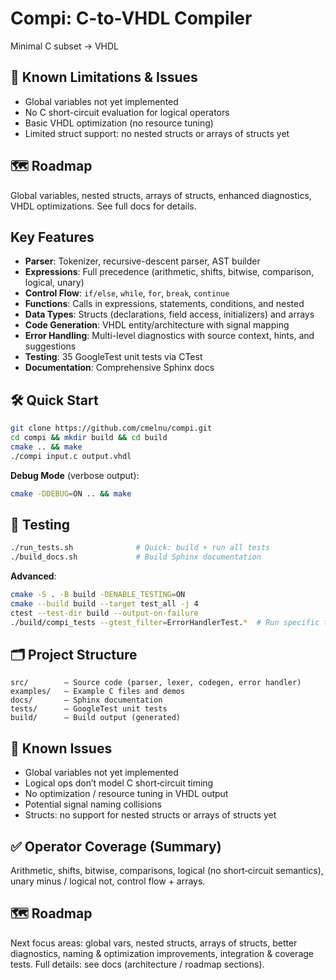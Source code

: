 # Compi: C-to-VHDL Compiler

Minimal C subset → VHDL

## 🚧 Known Limitations & Issues
* Global variables not yet implemented
* No C short-circuit evaluation for logical operators
* Basic VHDL optimization (no resource tuning)
* Limited struct support: no nested structs or arrays of structs yet

## 🗺️ Roadmap
Global variables, nested structs, arrays of structs, enhanced diagnostics, VHDL optimizations. See full docs for details.

## Key Features
* **Parser**: Tokenizer, recursive-descent parser, AST builder
* **Expressions**: Full precedence (arithmetic, shifts, bitwise, comparison, logical, unary)
* **Control Flow**: `if/else`, `while`, `for`, `break`, `continue`
* **Functions**: Calls in expressions, statements, conditions, and nested
* **Data Types**: Structs (declarations, field access, initializers) and arrays
* **Code Generation**: VHDL entity/architecture with signal mapping
* **Error Handling**: Multi-level diagnostics with source context, hints, and suggestions
* **Testing**: 35 GoogleTest unit tests via CTest
* **Documentation**: Comprehensive Sphinx docs

## 🛠️ Quick Start

```bash
git clone https://github.com/cmelnu/compi.git
cd compi && mkdir build && cd build
cmake .. && make
./compi input.c output.vhdl
```

**Debug Mode** (verbose output):
```bash
cmake -DDEBUG=ON .. && make
```

## 🧪 Testing

```bash
./run_tests.sh              # Quick: build + run all tests
./build_docs.sh             # Build Sphinx documentation
```

**Advanced**:
```bash
cmake -S . -B build -DENABLE_TESTING=ON
cmake --build build --target test_all -j 4
ctest --test-dir build --output-on-failure
./build/compi_tests --gtest_filter=ErrorHandlerTest.*  # Run specific tests
```

## 🗂️ Project Structure

```
src/        — Source code (parser, lexer, codegen, error handler)
examples/   — Example C files and demos
docs/       — Sphinx documentation
tests/      — GoogleTest unit tests
build/      — Build output (generated)
```

## 🚧 Known Issues
* Global variables not yet implemented
* Logical ops don’t model C short‑circuit timing
* No optimization / resource tuning in VHDL output
* Potential signal naming collisions
* Structs: no support for nested structs or arrays of structs yet

## ✅ Operator Coverage (Summary)
Arithmetic, shifts, bitwise, comparisons, logical (no short‑circuit semantics), unary minus / logical not, control flow + arrays.

## 🗺️ Roadmap
Next focus areas: global vars, nested structs, arrays of structs, better diagnostics, naming & optimization improvements, integration & coverage tests. Full details: see docs (architecture / roadmap sections).